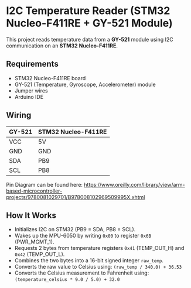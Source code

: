 # I2C Temperature Reader (STM32 Nucleo-F411RE + GY-521 Module)

This project reads temperature data from a **GY-521** module using I2C communication on an **STM32 Nucleo-F411RE**.

## Requirements

- STM32 Nucleo-F411RE board  
- GY-521 (Temperature, Gyroscope, Accelerometer) module  
- Jumper wires  
- Arduino IDE

## Wiring

| GY-521 | STM32 Nucleo-F411RE |
|--------|---------------------|
| VCC    | 5V                  |
| GND    | GND                 |
| SDA    | PB9                 |
| SCL    | PB8                 |
Pin Diagram can be found here: https://www.oreilly.com/library/view/arm-based-microcontroller-projects/9780081029701/B978008102969509995X.xhtml

## How It Works

- Initializes I2C on STM32 (PB9 = SDA, PB8 = SCL).
- Wakes up the MPU-6050 by writing `0x00` to register `0x6B` (PWR_MGMT_1).
- Requests 2 bytes from temperature registers `0x41` (TEMP_OUT_H) and `0x42` (TEMP_OUT_L).
- Combines the two bytes into a 16-bit signed integer `raw_temp`.
- Converts the raw value to Celsius using: `(raw_temp / 340.0) + 36.53`
- Converts the Celsius measurement to Fahrenheit using: `(temperature_celsius * 9.0 / 5.0) + 32.0`

